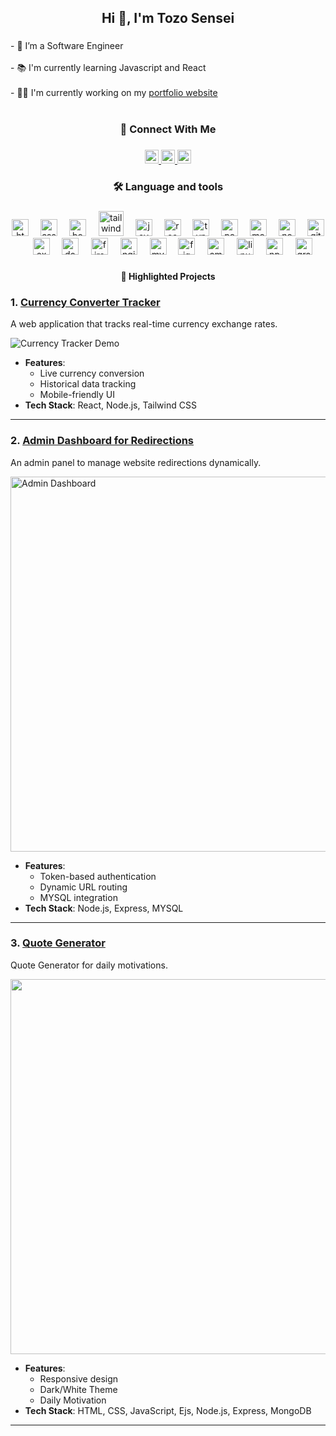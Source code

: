 <h2 align="center">Hi 👋, I'm Tozo Sensei</h2>

###

<p align="left">- 🔭 I’m a Software Engineer <br><br>- 📚 I'm currently learning Javascript and React<br><br>- 👩‍💻 I'm currently working on my <a href="https://shiroisensei.netlify.app" target="_blank">portfolio website</a><br><br>
   </p>

###

<p align="left"></p>

###

<h3 align="center">📱 Connect With Me</h3>

###

<div align="center">
   <a href="https://linkedin.com/in/codersensei" target="_blank">
  <img src="https://img.shields.io/static/v1?message=LinkedIn&logo=linkedin&label=&color=0077B5&logoColor=white&labelColor=&style=for-the-badge" height="22" alt="linkedin logo"  />
  </a>
  <a href="https://twitter.com/shiro_sensei" target="_blank">
    <img src="https://img.shields.io/static/v1?message=Twitter&logo=twitter&label=&color=1DA1F2&logoColor=white&labelColor=&style=for-the-badge" height="22" alt="twitter logo"  />
  </a>
  <a href="https://shiroisensei.netlify.app/contact" target="_blank">
    <img src="https://img.shields.io/static/v1?message=Email Me&logo=microsoft-outlook&label=&color=0078D4&logoColor=white&labelColor=&style=for-the-badge" height="22" alt="microsoft-outlook logo"  />
  </a>
</div>

###

<h3 align="center">🛠 Language and tools</h3>

###

<div align="center">
     <img src="https://cdn.jsdelivr.net/gh/devicons/devicon/icons/html5/html5-original.svg" height="27" alt="html5 logo"  />
     <img width="11" />
  <img src="https://cdn.jsdelivr.net/gh/devicons/devicon/icons/css3/css3-original.svg" height="27" alt="css3 logo"  />
  <img width="11" />
     <img src="https://cdn.jsdelivr.net/gh/devicons/devicon/icons/bootstrap/bootstrap-original.svg" height="27" alt="bootstrap logo"  />
     <img width="12" />
  <img src="https://cdn.jsdelivr.net/gh/devicons/devicon/icons/tailwindcss/tailwindcss-original-wordmark.svg" height="40" alt="tailwindcss logo"  />
  <img width="11" />
     <img src="https://cdn.jsdelivr.net/gh/devicons/devicon/icons/javascript/javascript-original.svg" height="27" alt="javascript logo"  />
  <img width="11" />
   
  <img src="https://cdn.jsdelivr.net/gh/devicons/devicon/icons/react/react-original.svg" height="27" alt="react logo"  />

   <img width="11" />
  <img src="https://cdn.jsdelivr.net/gh/devicons/devicon/icons/typescript/typescript-original.svg" height="27" alt="typescript logo"  />


  <img width="11" />
  <img src="https://cdn.simpleicons.org/postman/FF6C37" height="27" alt="postman logo"  />
  <img width="11" />
  <img src="https://cdn.jsdelivr.net/gh/devicons/devicon/icons/mongodb/mongodb-original.svg" height="27" alt="mongodb logo"  />
  <img width="11" />
  <img src="https://cdn.jsdelivr.net/gh/devicons/devicon/icons/nodejs/nodejs-original.svg" height="27" alt="nodejs logo"  />
  <img width="11" />
  <img src="https://cdn.jsdelivr.net/gh/devicons/devicon/icons/git/git-original.svg" height="27" alt="git logo"  />
  <img width="11" />
  <img src="https://cdn.jsdelivr.net/gh/devicons/devicon/icons/express/express-original-wordmark.svg" height="27" alt="express logo"  />
  
  <img width="11" />
  
  <img src="https://cdn.jsdelivr.net/gh/devicons/devicon/icons/docker/docker-original.svg" height="27" alt="docker logo"  />
  <img width="12" />
  <img src="https://cdn.jsdelivr.net/gh/devicons/devicon/icons/firebase/firebase-plain.svg" height="27" alt="firebase logo"  />
  <img width="12" />
  <img src="https://cdn.jsdelivr.net/gh/devicons/devicon/icons/nginx/nginx-original.svg" height="27" alt="nginx logo"  />
  <img width="12" />
  <img src="https://cdn.jsdelivr.net/gh/devicons/devicon/icons/mysql/mysql-original.svg" height="27" alt="mysql logo"  />
  <img width="11" />
  <img src="https://cdn.jsdelivr.net/gh/devicons/devicon/icons/figma/figma-original.svg" height="27" alt="figma logo"  />
  <img width="12" />
  <img src="https://cdn.jsdelivr.net/gh/devicons/devicon/icons/amazonwebservices/amazonwebservices-line-wordmark.svg" height="27" alt="amazonwebservices logo"  />
  <img width="12" />
  <img src="https://cdn.jsdelivr.net/gh/devicons/devicon/icons/linux/linux-original.svg" height="27" alt="linux logo"  />
  <img width="12" />
  <img src="https://cdn.jsdelivr.net/gh/devicons/devicon/icons/npm/npm-original-wordmark.svg" height="27" alt="npm logo"  />
  <img width="12" />
  <img src="https://cdn.jsdelivr.net/gh/devicons/devicon/icons/graphql/graphql-plain.svg" height="27" alt="graphql logo"  />


###
</div>

###

<p align="left"></p>

###



<h4 align="center">🚀 Highlighted Projects </h4>

###


### 1. [Currency Converter Tracker](https://github.com/yourusername/currency-converter-tracker)
A web application that tracks real-time currency exchange rates.

![Currency Tracker Demo](https://github.com/shirosensei/Quote-Generator/blob/main/Animaon.gif)

- **Features**:
  - Live currency conversion
  - Historical data tracking
  - Mobile-friendly UI
- **Tech Stack**: React, Node.js, Tailwind CSS

---


### 2. [Admin Dashboard for Redirections](https://github.com/yourusername/admin-dashboard)
An admin panel to manage website redirections dynamically.

<img src="https://example.com/admin-dashboard.png" alt="Admin Dashboard" width="600">

- **Features**:
  - Token-based authentication
  - Dynamic URL routing
  - MYSQL integration
- **Tech Stack**: Node.js, Express, MYSQL

---

### 3. [Quote Generator](https://github.com/shirosensei/Quote-Generator)
Quote Generator for daily motivations.


<img src="https://github.com/shirosensei/Quote-Generator/blob/main/Animation.gif" width="600">

- **Features**:
  - Responsive design
  - Dark/White Theme
  - Daily Motivation
- **Tech Stack**: HTML, CSS, JavaScript, Ejs, Node.js, Express, MongoDB

---


###
